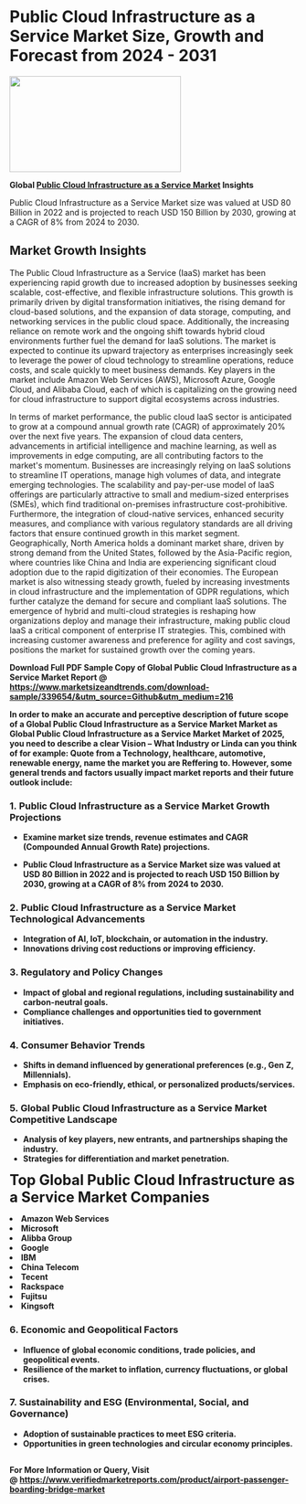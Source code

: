 <H1>Public Cloud Infrastructure as a Service Market Size, Growth and Forecast from 2024 - 2031</H1><img class="aligncenter size-medium wp-image-584254" src="https://thirdeyenews.in/wp-content/uploads/2024/09/Global-Market-Research-300x168.jpeg" alt="" width="300" height="168" /><p><strong>Global&nbsp;<a href="https://www.marketsizeandtrends.com/download-sample/339654/&amp;utm_source=Github&utm_medium=216">Public Cloud Infrastructure as a Service Market</a> Insights</strong></p><p>Public Cloud Infrastructure as a Service Market size was valued at USD 80 Billion in 2022 and is projected to reach USD 150 Billion by 2030, growing at a CAGR of 8% from 2024 to 2030.</p><p><h2>Market Growth Insights</h2> <p>The Public Cloud Infrastructure as a Service (IaaS) market has been experiencing rapid growth due to increased adoption by businesses seeking scalable, cost-effective, and flexible infrastructure solutions. This growth is primarily driven by digital transformation initiatives, the rising demand for cloud-based solutions, and the expansion of data storage, computing, and networking services in the public cloud space. Additionally, the increasing reliance on remote work and the ongoing shift towards hybrid cloud environments further fuel the demand for IaaS solutions. The market is expected to continue its upward trajectory as enterprises increasingly seek to leverage the power of cloud technology to streamline operations, reduce costs, and scale quickly to meet business demands. Key players in the market include Amazon Web Services (AWS), Microsoft Azure, Google Cloud, and Alibaba Cloud, each of which is capitalizing on the growing need for cloud infrastructure to support digital ecosystems across industries.</p> <p><strong></strong></p> <p>In terms of market performance, the public cloud IaaS sector is anticipated to grow at a compound annual growth rate (CAGR) of approximately 20% over the next five years. The expansion of cloud data centers, advancements in artificial intelligence and machine learning, as well as improvements in edge computing, are all contributing factors to the market's momentum. Businesses are increasingly relying on IaaS solutions to streamline IT operations, manage high volumes of data, and integrate emerging technologies. The scalability and pay-per-use model of IaaS offerings are particularly attractive to small and medium-sized enterprises (SMEs), which find traditional on-premises infrastructure cost-prohibitive. Furthermore, the integration of cloud-native services, enhanced security measures, and compliance with various regulatory standards are all driving factors that ensure continued growth in this market segment. Geographically, North America holds a dominant market share, driven by strong demand from the United States, followed by the Asia-Pacific region, where countries like China and India are experiencing significant cloud adoption due to the rapid digitization of their economies. The European market is also witnessing steady growth, fueled by increasing investments in cloud infrastructure and the implementation of GDPR regulations, which further catalyze the demand for secure and compliant IaaS solutions. The emergence of hybrid and multi-cloud strategies is reshaping how organizations deploy and manage their infrastructure, making public cloud IaaS a critical component of enterprise IT strategies. This, combined with increasing customer awareness and preference for agility and cost savings, positions the market for sustained growth over the coming years. <p><strong></p><p><span class=""><strong>Download Full PDF Sample Copy of Global Public Cloud Infrastructure as a Service Market Report</strong> @ <a href="https://www.marketsizeandtrends.com/download-sample/339654/&amp;utm_source=Github&utm_medium=216" target="_blank">https://www.marketsizeandtrends.com/download-sample/339654/&amp;utm_source=Github&utm_medium=216</a></span></p><p>In order to make an accurate and perceptive description of future scope of a Global&nbsp;Public Cloud Infrastructure as a Service Market Market as Global&nbsp;Public Cloud Infrastructure as a Service Market Market of 2025, you need to describe a clear Vision &ndash; What Industry or Linda can you think of for example: Quote from a Technology, healthcare, automotive, renewable energy, name the market you are Reffering to. However, some general trends and factors usually impact market reports and their future outlook include:</p><h3>1.&nbsp;<strong>Public Cloud Infrastructure as a Service Market Growth Projections</strong></h3><ul><li>Examine market size trends, revenue estimates and CAGR (Compounded Annual Growth Rate) projections.</li><li><p>Public Cloud Infrastructure as a Service Market size was valued at USD 80 Billion in 2022 and is projected to reach USD 150 Billion by 2030, growing at a CAGR of 8% from 2024 to 2030.</p></li></ul><h3>2.&nbsp;<strong>Public Cloud Infrastructure as a Service Market Technological Advancements</strong></h3><ul><li>Integration of AI, IoT, blockchain, or automation in the industry.</li><li>Innovations driving cost reductions or improving efficiency.</li></ul><h3>3.&nbsp;<strong>Regulatory and Policy Changes</strong></h3><ul><li>Impact of global and regional regulations, including sustainability and carbon-neutral goals.</li><li>Compliance challenges and opportunities tied to government initiatives.</li></ul><h3>4.&nbsp;<strong>Consumer Behavior Trends</strong></h3><ul><li>Shifts in demand influenced by generational preferences (e.g., Gen Z, Millennials).</li><li>Emphasis on eco-friendly, ethical, or personalized products/services.</li></ul><h3>5.&nbsp;<strong>Global Public Cloud Infrastructure as a Service Market Competitive Landscape</strong></h3><ul><li>Analysis of key players, new entrants, and partnerships shaping the industry.</li><li>Strategies for differentiation and market penetration.</li></ul><p data-pm-slice="1 1 []"><span style="color: inherit; font-family: inherit; font-size: 25px;">Top Global Public Cloud Infrastructure as a Service Market Companies</span></p><div class="" data-test-id=""><p><li>Amazon Web Services</li><li> Microsoft</li><li> Alibba Group</li><li> Google</li><li> IBM</li><li> China Telecom</li><li> Tecent</li><li> Rackspace</li><li> Fujitsu</li><li> Kingsoft</li></p></div><h3>6.&nbsp;<strong>Economic and Geopolitical Factors</strong></h3><ul><li>Influence of global economic conditions, trade policies, and geopolitical events.</li><li>Resilience of the market to inflation, currency fluctuations, or global crises.</li></ul><h3>7.&nbsp;<strong>Sustainability and ESG (Environmental, Social, and Governance)</strong></h3><ul><li>Adoption of sustainable practices to meet ESG criteria.</li><li>Opportunities in green technologies and circular economy principles.</li></ul><h2><strong style="font-size: 14px;">For More Information or Query, Visit @&nbsp;</strong><a style="background-color: #ffffff; font-size: 14px;" href="https://www.marketsizeandtrends.com/report/public-cloud-infrastructure-as-a-service-market/" target="_blank">https://www.verifiedmarketreports.com/product/airport-passenger-boarding-bridge-market</a></h2>
